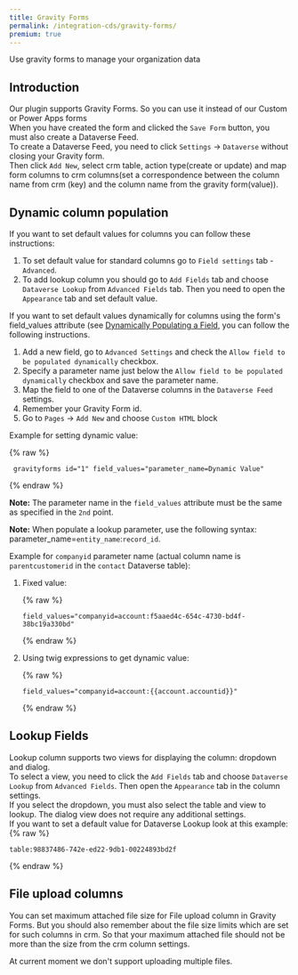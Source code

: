```yaml
---
title: Gravity Forms
permalink: /integration-cds/gravity-forms/
premium: true
---
```


<p class="lead">Use gravity forms to manage your organization data</p>

## Introduction

Our plugin supports Gravity Forms. So you can use it instead of our Custom or Power Apps forms
<br>
When you have created the form and clicked the `Save Form` button, you must also create a Dataverse Feed.
<br>
To create a Dataverse Feed, you need to click `Settings` -> `Dataverse` without closing your Gravity form.
<br>
Then click `Add New`, select crm table, action type(create or update) and map form columns to crm columns(set a correspondence between the column name from crm (key) and the column name from the gravity form(value)).

## Dynamic column population

If you want to set default values for columns you can follow these instructions:

1. To set default value for standard columns go to `Field settings` tab - `Advanced`.
2. To add lookup column you should go to `Add Fields` tab and choose `Dataverse Lookup` from `Advanced Fields` tab. Then you need to open the `Appearance` tab and set default value.

If you want to set default values dynamically for columns using the form's field_values attribute (see [Dynamically Populating a Field](https://docs.gravityforms.com/using-dynamic-population/), you can follow the following instructions.

1. Add a new field, go to `Advanced Settings` and check the `Allow field to be populated dynamically` checkbox.
2. Specify a parameter name just below the `Allow field to be populated dynamically` checkbox and save the parameter name.
3. Map the field to one of the Dataverse columns in the `Dataverse Feed` settings.
4. Remember your Gravity Form id.
5. Go to `Pages` -> `Add New` and choose `Custom HTML` block

Example for setting dynamic value:
   
   {% raw %}
   ```
	gravityforms id="1" field_values="parameter_name=Dynamic Value"
   ```
   {% endraw %}

**Note:** The parameter name in the `field_values` attribute must be the same as specified in the `2nd` point.

**Note:** When populate a lookup parameter, use the following syntax: parameter_name=`entity_name`:`record_id`. 

Example for `companyid` parameter name (actual column name is `parentcustomerid` in the `contact` Dataverse table): 

1. Fixed value:
   
   {% raw %}
   ```
   field_values="companyid=account:f5aaed4c-654c-4730-bd4f-38bc19a330bd"
   ```
   {% endraw %}

2. Using twig expressions to get dynamic value:

   {% raw %}
   ```
   field_values="companyid=account:{{account.accountid}}"
   ```
   {% endraw %}

## Lookup Fields
Lookup column supports two views for displaying the column: dropdown and dialog.
<br>
To select a view, you need to click the `Add Fields` tab and choose `Dataverse Lookup` from `Advanced Fields`. Then open the `Appearance` tab in the column settings.
<br>
If you select the dropdown, you must also select the table and view to lookup. The dialog view does not require any additional settings.
<br>
If you want to set a default value for Dataverse Lookup look at this example:
   {% raw %}
   ```
   table:98837486-742e-ed22-9db1-00224893bd2f
   ```
   {% endraw %}

## File upload columns

You can set maximum attached file size for File upload column in Gravity Forms. But you should also remember about the file size limits which are set for such columns in crm. So that your maximum attached file should not be more than the size from the crm column settings.

At current moment we don't support uploading multiple files.  